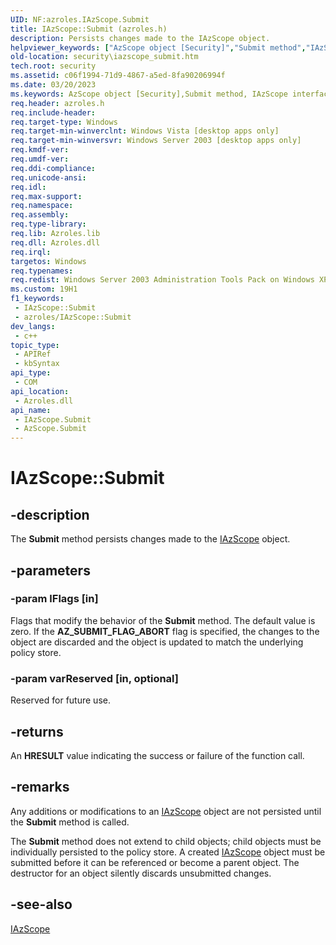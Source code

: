 ```yaml
---
UID: NF:azroles.IAzScope.Submit
title: IAzScope::Submit (azroles.h)
description: Persists changes made to the IAzScope object.
helpviewer_keywords: ["AzScope object [Security]","Submit method","IAzScope interface [Security]","Submit method","IAzScope.Submit","IAzScope::Submit","Submit","Submit method [Security]","Submit method [Security]","AzScope object","Submit method [Security]","IAzScope interface","azroles/IAzScope::Submit","security.iazscope_submit"]
old-location: security\iazscope_submit.htm
tech.root: security
ms.assetid: c06f1994-71d9-4867-a5ed-8fa90206994f
ms.date: 03/20/2023
ms.keywords: AzScope object [Security],Submit method, IAzScope interface [Security],Submit method, IAzScope.Submit, IAzScope::Submit, Submit, Submit method [Security], Submit method [Security],AzScope object, Submit method [Security],IAzScope interface, azroles/IAzScope::Submit, security.iazscope_submit
req.header: azroles.h
req.include-header: 
req.target-type: Windows
req.target-min-winverclnt: Windows Vista [desktop apps only]
req.target-min-winversvr: Windows Server 2003 [desktop apps only]
req.kmdf-ver: 
req.umdf-ver: 
req.ddi-compliance: 
req.unicode-ansi: 
req.idl: 
req.max-support: 
req.namespace: 
req.assembly: 
req.type-library: 
req.lib: Azroles.lib
req.dll: Azroles.dll
req.irql: 
targetos: Windows
req.typenames: 
req.redist: Windows Server 2003 Administration Tools Pack on Windows XP
ms.custom: 19H1
f1_keywords:
 - IAzScope::Submit
 - azroles/IAzScope::Submit
dev_langs:
 - c++
topic_type:
 - APIRef
 - kbSyntax
api_type:
 - COM
api_location:
 - Azroles.dll
api_name:
 - IAzScope.Submit
 - AzScope.Submit
---
```


# IAzScope::Submit

## -description

The **Submit** method persists changes made to the [IAzScope](nn-azroles-iazscope.md) object.

## -parameters

### -param lFlags [in]

Flags that modify the behavior of the **Submit** method. The default value is zero. If the **AZ_SUBMIT_FLAG_ABORT** flag is specified, the changes to the object are discarded and the object is updated to match the underlying policy store.

### -param varReserved [in, optional]

Reserved for future use.

## -returns

An **HRESULT** value indicating the success or failure of the function call.

## -remarks

Any additions or modifications to an [IAzScope](nn-azroles-iazscope.md) object are not persisted until the **Submit** method is called.

The **Submit** method does not extend to child objects; child objects  must be individually persisted to the policy store. A created [IAzScope](nn-azroles-iazscope.md) object must be submitted before it can be referenced or become a parent object. The destructor for an object silently discards unsubmitted changes.

## -see-also

[IAzScope](nn-azroles-iazscope.md)
